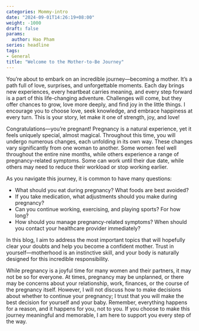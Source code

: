 ```yaml
---
categories: Mommy-intro
date: "2024-09-01T14:26:19+08:00"
weight: -1000
draft: false
params:
  author: Hao Pham
series: headline
tags:
- General
title: "Welcome to the Mother-to-Be Journey"
---
```


You’re about to embark on an incredible journey—becoming a mother. It’s a path full of love, surprises, and unforgettable moments. Each day brings new experiences, every heartbeat carries meaning, and every step forward is a part of this life-changing adventure. Challenges will come, but they offer chances to grow, love more deeply, and find joy in the little things. I encourage you to choose love, seek knowledge, and embrace happiness at every turn. This is your story, let make it one of strength, joy, and love!

<!--more-->

Congratulations—you’re pregnant! Pregnancy is a natural experience, yet it feels uniquely special, almost magical. Throughout this time, you will undergo numerous changes, each unfolding in its own way. These changes vary significantly from one woman to another. Some women feel well throughout the entire nine months, while others experience a range of pregnancy-related symptoms. Some can work until their due date, while others may need to reduce their workload or stop working earlier.

As you navigate this journey, it is common to have many questions:
-	What should you eat during pregnancy? What foods are best avoided?
-	If you take medication, what adjustments should you make during pregnancy?
-	Can you continue working, exercising, and playing sports? For how long?
-	How should you manage pregnancy-related symptoms? When should you contact your healthcare provider immediately?

In this blog, I aim to address the most important topics that will hopefully clear your doubts and help you become a confident mother. Trust in yourself—motherhood is an instinctive skill, and your body is naturally designed for this incredible responsibility.

While pregnancy is a joyful time for many women and their partners, it may not be so for everyone. At times, pregnancy may be unplanned, or there may be concerns about your relationship, work, finances, or the course of the pregnancy itself. However, I will not discuss how to make decisions about whether to continue your pregnancy; I trust that you will make the best decision for yourself and your baby. Remember, everything happens for a reason, and it happens for you, not to you. If you choose to make this journey meaningful and memorable, I am here to support you every step of the way.
